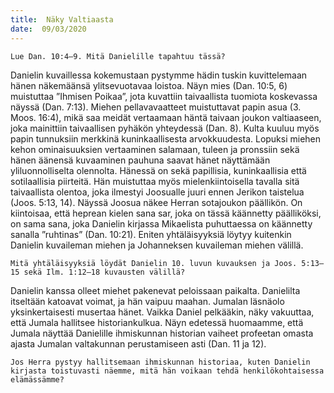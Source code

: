 ```yaml
---
title:  Näky Valtiaasta
date:  09/03/2020
---
```


`Lue Dan. 10:4–9. Mitä Danielille tapahtuu tässä?`

Danielin kuvaillessa kokemustaan pystymme hädin tuskin kuvittelemaan hänen näkemäänsä ylitsevuotavaa loistoa. Näyn mies (Dan. 10:5, 6) muistuttaa ”Ihmisen Poikaa”, jota kuvattiin taivaallista tuomiota koskevassa näyssä (Dan. 7:13). Miehen pellavavaatteet muistuttavat papin asua (3. Moos. 16:4), mikä saa meidät vertaamaan häntä taivaan joukon valtiaaseen, joka mainittiin taivaallisen pyhäkön yhteydessä (Dan. 8). Kulta kuuluu myös papin tunnuksiin merkkinä kuninkaallisesta arvokkuudesta. Lopuksi miehen kehon ominaisuuksien vertaaminen salamaan, tuleen ja pronssiin sekä hänen äänensä kuvaaminen pauhuna saavat hänet näyttämään yliluonnolliselta olennolta. Hänessä on sekä papillisia, kuninkaallisia että sotilaallisia piirteitä. Hän muistuttaa myös mielenkiintoisella tavalla sitä taivaallista olentoa, joka ilmestyi Joosualle juuri ennen Jerikon taistelua (Joos. 5:13, 14). Näyssä Joosua näkee Herran sotajoukon päällikön. On kiintoisaa, että heprean kielen sana sar, joka on tässä käännetty päälliköksi, on sama sana, joka Danielin kirjassa Mikaelista puhuttaessa on käännetty sanalla ”ruhtinas” (Dan. 10:21). Eniten yhtäläisyyksiä löytyy kuitenkin Danielin kuvaileman miehen ja Johanneksen kuvaileman miehen välillä.

`Mitä yhtäläisyyksiä löydät Danielin 10. luvun kuvauksen ja Joos. 5:13–15 sekä Ilm. 1:12–18 kuvausten välillä?`

Danielin kanssa olleet miehet pakenevat peloissaan paikalta. Danielilta itseltään katoavat voimat, ja hän vaipuu maahan. Jumalan läsnäolo yksinkertaisesti musertaa hänet. Vaikka Daniel pelkääkin, näky vakuuttaa, että Jumala hallitsee historiankulkua. Näyn edetessä huomaamme, että Jumala näyttää Danielille ihmiskunnan historian vaiheet profeetan omasta ajasta Jumalan valtakunnan perustamiseen asti (Dan. 11 ja 12).

`Jos Herra pystyy hallitsemaan ihmiskunnan historiaa, kuten Danielin kirjasta toistuvasti näemme, mitä hän voikaan tehdä henkilökohtaisessa elämässämme?`